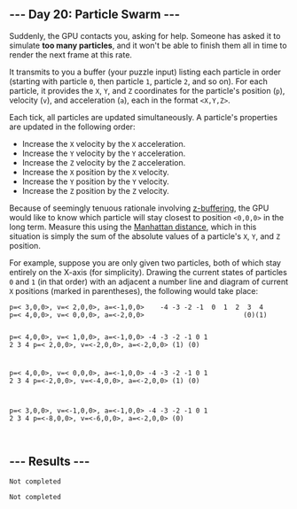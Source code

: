 <article class="day-desc"><h2>--- Day 20: Particle Swarm ---</h2><p>Suddenly, the GPU contacts you, asking for <span title="...as if millions of graphics pipelines suddenly cried out for help, but suddenly started working on something else instead because they all have to do the same thing at the same time and can't spend very long asking for help.">help</span>. Someone has asked it to simulate <b>too many particles</b>, and it won't be able to finish them all in time to render the next frame at this rate.</p>
<p>It transmits to you a buffer (your puzzle input) listing each particle in order (starting with particle <code>0</code>, then particle <code>1</code>, particle <code>2</code>, and so on). For each particle, it provides the <code>X</code>, <code>Y</code>, and <code>Z</code> coordinates for the particle's position (<code>p</code>), velocity (<code>v</code>), and acceleration (<code>a</code>), each in the format <code>&lt;X,Y,Z&gt;</code>.</p>
<p>Each tick, all particles are updated simultaneously. A particle's properties are updated in the following order:</p>
<ul>
<li>Increase the <code>X</code> velocity by the <code>X</code> acceleration.</li>
<li>Increase the <code>Y</code> velocity by the <code>Y</code> acceleration.</li>
<li>Increase the <code>Z</code> velocity by the <code>Z</code> acceleration.</li>
<li>Increase the <code>X</code> position by the <code>X</code> velocity.</li>
<li>Increase the <code>Y</code> position by the <code>Y</code> velocity.</li>
<li>Increase the <code>Z</code> position by the <code>Z</code> velocity.</li>
</ul>
<p>Because of seemingly tenuous rationale involving <a href="https://en.wikipedia.org/wiki/Z-buffering">z-buffering</a>, the GPU would like to know which particle will stay closest to position <code>&lt;0,0,0&gt;</code> in the long term. Measure this using the <a href="https://en.wikipedia.org/wiki/Taxicab_geometry">Manhattan distance</a>, which in this situation is simply the sum of the absolute values of a particle's <code>X</code>, <code>Y</code>, and <code>Z</code> position.</p>
<p>For example, suppose you are only given two particles, both of which stay entirely on the X-axis (for simplicity). Drawing the current states of particles <code>0</code> and <code>1</code> (in that order) with an adjacent a number line and diagram of current <code>X</code> positions (marked in parentheses), the following would take place:</p>
<pre><code>p=&lt; 3,0,0&gt;, v=&lt; 2,0,0&gt;, a=&lt;-1,0,0&gt;    -4 -3 -2 -1  0  1  2  3  4
p=&lt; 4,0,0&gt;, v=&lt; 0,0,0&gt;, a=&lt;-2,0,0&gt;                         (0)(1)

p=&lt; 4,0,0&gt;, v=&lt; 1,0,0&gt;, a=&lt;-1,0,0&gt;    -4 -3 -2 -1  0  1  2  3  4
p=&lt; 2,0,0&gt;, v=&lt;-2,0,0&gt;, a=&lt;-2,0,0&gt;                      (1)   (0)

p=&lt; 4,0,0&gt;, v=&lt; 0,0,0&gt;, a=&lt;-1,0,0&gt;    -4 -3 -2 -1  0  1  2  3  4
p=&lt;-2,0,0&gt;, v=&lt;-4,0,0&gt;, a=&lt;-2,0,0&gt;          (1)               (0)

p=&lt; 3,0,0&gt;, v=&lt;-1,0,0&gt;, a=&lt;-1,0,0&gt;    -4 -3 -2 -1  0  1  2  3  4
p=&lt;-8,0,0&gt;, v=&lt;-6,0,0&gt;, a=&lt;-2,0,0&gt;                         (0)   
</code></pre>


</article>

<form method="post" action="20/answer"><input type="hidden" name="level" value="1"></form>
<h2>--- Results ---</h2>
<pre><code>Not completed</code></pre>
<pre><code>Not completed</code></pre>